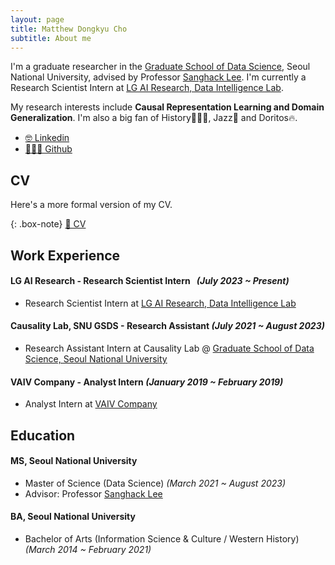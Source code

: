 ```yaml
---
layout: page
title: Matthew Dongkyu Cho
subtitle: About me
---
```


I'm a graduate researcher in the [Graduate School of Data Science](https://gsds.snu.ac.kr/), Seoul National University, advised by Professor [Sanghack Lee](https://www.sanghacklee.me/). I'm currently a Research Scientist Intern at [LG AI Research, Data Intelligence Lab](https://www.lgresearch.ai/ourwork/research?tab=PD).

My research interests include **Causal Representation Learning and Domain Generalization**. I'm also a big fan of History👨🏻‍🏫, Jazz🎷 and Doritos🔥.

- [🤓 Linkedin](https://www.linkedin.com/in/umamicode/)
- [👨🏻‍💻 Github](https://github.com/umamicode)

## CV

Here's a more formal version of my CV.

{: .box-note}
[📄 CV](/assets/CV_DKCHO.pdf)

## Work Experience

#### LG AI Research - Research Scientist Intern &nbsp; *(July 2023 ~ Present)*
- Research Scientist Intern at [LG AI Research, Data Intelligence Lab](https://www.lgresearch.ai/ourwork/research?tab=PD)

#### Causality Lab, SNU GSDS - Research Assistant *(July 2021 ~ August 2023)*
- Research Assistant Intern at Causality Lab @ [Graduate School of Data Science, Seoul National University](https://gsds.snu.ac.kr/)

#### VAIV Company - Analyst Intern *(January 2019 ~ February 2019)*
- Analyst Intern at [VAIV Company](https://www.vaiv.kr/)


## Education

#### MS, Seoul National University
- Master of Science (Data Science) *(March 2021 ~ August 2023)*
- Advisor: Professor [Sanghack Lee](https://www.sanghacklee.me/)

#### BA, Seoul National University
- Bachelor of Arts (Information Science & Culture / Western History) *(March 2014 ~ February 2021)*




